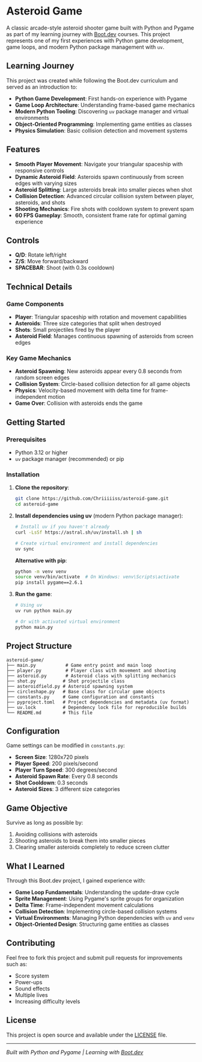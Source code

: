 # Asteroid Game

A classic arcade-style asteroid shooter game built with Python and Pygame as part of my learning journey with [Boot.dev](https://boot.dev/) courses. This project represents one of my first experiences with Python game development, game loops, and modern Python package management with `uv`.

## Learning Journey

This project was created while following the Boot.dev curriculum and served as an introduction to:
- **Python Game Development**: First hands-on experience with Pygame
- **Game Loop Architecture**: Understanding frame-based game mechanics
- **Modern Python Tooling**: Discovering `uv` package manager and virtual environments
- **Object-Oriented Programming**: Implementing game entities as classes
- **Physics Simulation**: Basic collision detection and movement systems

## Features

- **Smooth Player Movement**: Navigate your triangular spaceship with responsive controls
- **Dynamic Asteroid Field**: Asteroids spawn continuously from screen edges with varying sizes
- **Asteroid Splitting**: Large asteroids break into smaller pieces when shot
- **Collision Detection**: Advanced circular collision system between player, asteroids, and shots
- **Shooting Mechanics**: Fire shots with cooldown system to prevent spam
- **60 FPS Gameplay**: Smooth, consistent frame rate for optimal gaming experience

## Controls

- **Q/D**: Rotate left/right
- **Z/S**: Move forward/backward
- **SPACEBAR**: Shoot (with 0.3s cooldown)

## Technical Details

### Game Components

- **Player**: Triangular spaceship with rotation and movement capabilities
- **Asteroids**: Three size categories that split when destroyed
- **Shots**: Small projectiles fired by the player
- **Asteroid Field**: Manages continuous spawning of asteroids from screen edges

### Key Game Mechanics

- **Asteroid Spawning**: New asteroids appear every 0.8 seconds from random screen edges
- **Collision System**: Circle-based collision detection for all game objects
- **Physics**: Velocity-based movement with delta time for frame-independent motion
- **Game Over**: Collision with asteroids ends the game

## Getting Started

### Prerequisites

- Python 3.12 or higher
- `uv` package manager (recommended) or pip

### Installation

1. **Clone the repository**:
   ```bash
   git clone https://github.com/Chriiiiiss/asteroid-game.git
   cd asteroid-game
   ```

2. **Install dependencies using uv** (modern Python package manager):
   ```bash
   # Install uv if you haven't already
   curl -LsSf https://astral.sh/uv/install.sh | sh

   # Create virtual environment and install dependencies
   uv sync
   ```

   **Alternative with pip**:
   ```bash
   python -m venv venv
   source venv/bin/activate  # On Windows: venv\Scripts\activate
   pip install pygame==2.6.1
   ```

3. **Run the game**:
   ```bash
   # Using uv
   uv run python main.py

   # Or with activated virtual environment
   python main.py
   ```

## Project Structure

```
asteroid-game/
├── main.py           # Game entry point and main loop
├── player.py         # Player class with movement and shooting
├── asteroid.py       # Asteroid class with splitting mechanics
├── shot.py          # Shot projectile class
├── asteroidfield.py # Asteroid spawning system
├── circleshape.py   # Base class for circular game objects
├── constants.py     # Game configuration and constants
├── pyproject.toml   # Project dependencies and metadata (uv format)
├── uv.lock          # Dependency lock file for reproducible builds
└── README.md        # This file
```

## Configuration

Game settings can be modified in `constants.py`:

- **Screen Size**: 1280x720 pixels
- **Player Speed**: 200 pixels/second
- **Player Turn Speed**: 300 degrees/second
- **Asteroid Spawn Rate**: Every 0.8 seconds
- **Shot Cooldown**: 0.3 seconds
- **Asteroid Sizes**: 3 different size categories

## Game Objective

Survive as long as possible by:
1. Avoiding collisions with asteroids
2. Shooting asteroids to break them into smaller pieces
3. Clearing smaller asteroids completely to reduce screen clutter

## What I Learned

Through this Boot.dev project, I gained experience with:
- **Game Loop Fundamentals**: Understanding the update-draw cycle
- **Sprite Management**: Using Pygame's sprite groups for organization
- **Delta Time**: Frame-independent movement calculations
- **Collision Detection**: Implementing circle-based collision systems
- **Virtual Environments**: Managing Python dependencies with `uv` and `venv`
- **Object-Oriented Design**: Structuring game entities as classes

## Contributing

Feel free to fork this project and submit pull requests for improvements such as:
- Score system
- Power-ups
- Sound effects
- Multiple lives
- Increasing difficulty levels

## License

This project is open source and available under the [LICENSE](LICENSE) file.

---

*Built with Python and Pygame | Learning with [Boot.dev](https://boot.dev/)*
